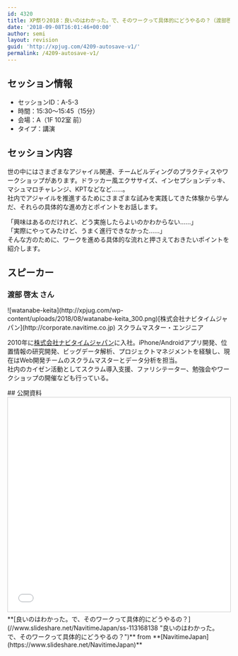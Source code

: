 ```yaml
---
id: 4320
title: XP祭り2018：良いのはわかった。で、そのワークって具体的にどうやるの？（渡部啓太さん）
date: '2018-09-08T16:01:46+00:00'
author: semi
layout: revision
guid: 'http://xpjug.com/4209-autosave-v1/'
permalink: /4209-autosave-v1/
---
```


## セッション情報

- セッションID：A-5-3
- 時間：15:30～15:45（15分）
- 会場：A（1F 102室 前）
- タイプ：講演

## セッション内容

世の中にはさまざまなアジャイル関連、チームビルディングのプラクティスやワークショップがあります。ドラッカー風エクササイズ、インセプションデッキ、マシュマロチャレンジ、KPTなどなど……。  
社内でアジャイルを推進するためにさまざまな試みを実践してきた体験から学んだ、それらの具体的な進め方とポイントをお話します。

「興味はあるのだけれど、どう実施したらよいのかわからない……」  
「実際にやってみたけど、うまく進行できなかった……」  
そんな方のために、ワークを進める具体的な流れと押さえておきたいポイントを紹介します。

## スピーカー

### 渡部 啓太 さん

<div class="profile">![watanabe-keita](http://xpjug.com/wp-content/uploads/2018/08/watanabe-keita_300.png)[株式会社ナビタイムジャパン](http://corporate.navitime.co.jp) スクラムマスター・エンジニア

2010年に[株式会社ナビタイムジャパン](http://corporate.navitime.co.jp)に入社。iPhone/Androidアプリ開発、位置情報の研究開発、ビッグデータ解析、プロジェクトマネジメントを経験し、現在はWeb開発チームのスクラムマスターとデータ分析を担当。  
社内のカイゼン活動としてスクラム導入支援、ファリシテーター、勉強会やワークショップの開催なども行っている。

</div>## 公開資料

<iframe allowfullscreen="" frameborder="0" height="485" marginheight="0" marginwidth="0" scrolling="no" src="//www.slideshare.net/slideshow/embed_code/key/N4PgsAi5YgYXJO" style="border:1px solid #CCC; border-width:1px; margin-bottom:5px; max-width: 100%;" width="595"> </iframe>

<div style="margin-bottom:5px">  **[良いのはわかった。で、そのワークって具体的にどうやるの？](//www.slideshare.net/NavitimeJapan/ss-113168138 "良いのはわかった。で、そのワークって具体的にどうやるの？")**  from **[NavitimeJapan](https://www.slideshare.net/NavitimeJapan)** </div>